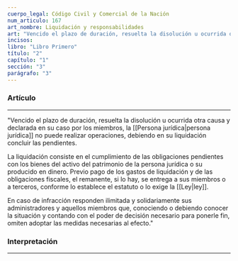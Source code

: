 ```yaml
---
cuerpo_legal: Código Civil y Comercial de la Nación
num_articulo: 167
art_nombre: Liquidación y responsabilidades
art: "Vencido el plazo de duración, resuelta la disolución u ocurrida otra causa y declarada en su caso por los miembros, la persona jurídica no puede realizar operaciones, debiendo en su liquidación concluir las pendientes.  La liquidación consiste en el cumplimiento de las obligaciones pendientes con los bienes del activo del patrimonio de la persona jurídica o su producido en dinero. Previo pago de los gastos de liquidación y de las obligaciones fiscales, el remanente, si lo hay, se entrega a sus miembros o a terceros, conforme lo establece el estatuto o lo exige la ley.  En caso de infracción responden ilimitada y solidariamente sus administradores y aquellos miembros que, conociendo o debiendo conocer la situación y contando con el poder de decisión necesario para ponerle fin, omiten adoptar las medidas necesarias al efecto."
incisos: 
libro: "Libro Primero"
título: "2"
capítulo: "1"
sección: "3"
parágrafo: "3"
---
```

### Artículo
---
"Vencido el plazo de duración, resuelta la disolución u ocurrida otra causa y declarada en su caso por los miembros, la [[Persona jurídica|persona jurídica]] no puede realizar operaciones, debiendo en su liquidación concluir las pendientes.  

La liquidación consiste en el cumplimiento de las obligaciones pendientes con los bienes del activo del patrimonio de la persona jurídica o su producido en dinero. Previo pago de los gastos de liquidación y de las obligaciones fiscales, el remanente, si lo hay, se entrega a sus miembros o a terceros, conforme lo establece el estatuto o lo exige la [[Ley|ley]].  

En caso de infracción responden ilimitada y solidariamente sus administradores y aquellos miembros que, conociendo o debiendo conocer la situación y contando con el poder de decisión necesario para ponerle fin, omiten adoptar las medidas necesarias al efecto."


### Interpretación
---
